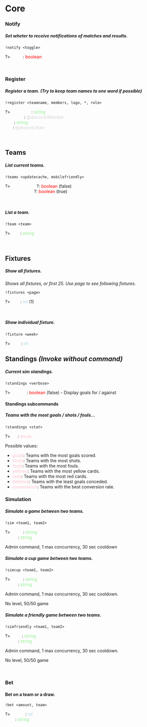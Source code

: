 # Core

### Notify
##### Set wheter to receive notifications of matches and results.

    !notify <toggle>
    
?><span style="color:white">toggle</span>: <span style="color:red">boolean</span>

<br>

### Register
##### Register a team. _(Try to keep team names to one word if possible)_

    !register <teamname, members, logo, *, role>


?><span style="color:white">teamname</span>: <span style="color:lightgreen">string</span><br>
<span style="color:white">members</span>: <span style="color:lightgrey">@discord.Member</span><br> 
<span style="color:white">logo</span>: <span style="color:lightgreen">string</span><br>
<span style="color:white">role</span>: <span style="color:lightgrey">@discord.Role</span>

<br>

## Teams
##### List current teams.

    !teams <updatecache, mobilefriendly>

?><span style="color:white">updatecache</span>?: <span style="color:red">boolean</span> (false)<br> 
<span style="color:white">mobilefriendly</span>?: <span style="color:red">boolean</span> (true)

<br>

##### List a team.

    !team <team>

?><span style="color:white">team</span>: <span style="color:lightgreen">string</span>

<br>

## Fixtures
##### Show all fixtures.
_Shows all fixtures, or first 25. Use page to see following fixtures._

    !fixtures <page>

?><span style="color:white">page</span>: <span style="color:lightblue">int</span> (1)

<br>

##### Show individual fixture.

    !fixture <week>

?><span style="color:white">week</span>: <span style="color:lightblue">int</span>



## Standings _(Invoke without command)_
##### Current sim standings.

    !standings <verbose>

?><span style="color:white">verbose</span>: <span style="color:red">boolean</span> (false) -  Display goals for / against

#### Standings subcommands

##### Teams with the most goals / shots / fouls...

    !standings <stat>
    
    
?><span style="color:white">stat</span>: <span style="color:pink">enum</span> 

Possible values:

- <span style="color:pink">goals</span>: Teams with the most goals scored.
- <span style="color:pink">shots</span>: Teams with the most shots.
- <span style="color:pink">fouls</span>: Teams with the most fouls.
- <span style="color:pink">yellows</span>: Teams with the most yellow cards.
- <span style="color:pink">reds</span>: Teams with the most red cards.
- <span style="color:pink">defence</span>: Teams with the least goals conceded.
- <span style="color:pink">conversioon</span>: Teams with the best conversion rate.


### Simulation

##### Simulate a game between two teams.

    !sim <team1, team2>

?> <span style="color:white">team1</span>: <span style="color:lightgreen">string</span><br>
<span style="color:white">team2</span>: <span style="color:lightgreen">string</span>

Admin command, 1 max concurrency, 30 sec cooldown


##### Simulate a cup game between two teams.

    !simcup <team1, team2>

?> <span style="color:white">team1</span>: <span style="color:lightgreen">string</span><br>
<span style="color:white">team2</span>: <span style="color:lightgreen">string</span>


Admin command, 1 max concurrency, 30 sec cooldown.

No level, 50/50 game


##### Simulate a friendly game between two teams.

    !simfriendly <team1, team2>

?><span style="color:white">team1</span>: <span style="color:lightgreen">string</span><br>
<span style="color:white">team2</span>: <span style="color:lightgreen">string</span>


Admin command, 1 max concurrency, 30 sec cooldown.

No level, 50/50 game

<br>

### Bet
#### Bet on a team or a draw.

    !bet <amount, team>

?><span style="color:white">amount</span>: <span style="color:lightblue">int</span><br>
<span style="color:white">team</span>: <span style="color:lightgreen">string</span>